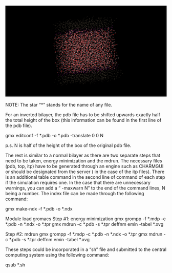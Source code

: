 ![Inverted Bilayer](https://github.com/vanegasj/MDTutorials/blob/master/guz_images/inverted%20bilayer_.png)



NOTE:  The star “*” stands for the name of any file.

For an inverted bilayer, the pdb file has to be shifted upwards exactly half the total height of the box (this information can be found in the first line of the pdb file). 

gmx editconf -f *.pdb -o *.pdb -translate 0 0 N

p.s. N is half of the height of the box of the original pdb file.


The rest is similar to a normal bilayer as there are two separate steps that need to be taken, energy minimization and the mdrun. The necessary files (pdb, top, itp)  have to be generated through an engine such as CHARMGUI or should be designated from the server ( in the case of the itp files). There is an additional table command in the second line of command of each step if the simulation requires one. In the case that there are unnecessary warnings, you can add a “ -maxwarn N” to the end of the command lines, N being a number.
The index file can be made through the following command:

gmx make-ndx -f *.pdb -o *.ndx

Module load gromacs
Step #1: energy minimization
gmx grompp -f *.mdp -c *.pdb -n *.ndx -o *.tpr
gmx mdrun -c *.pdb -s *.tpr   deffnm emin   -tabel *.xvg

Step #2: mdrun 
gmx grompp -f *.mdp -c *.pdb -n *.ndx -o *.tpr
gmx mdrun -c *.pdb -s *.tpr   deffnm emin   -tabel *.xvg

These steps could be incorporated in a “sh” file and submitted to the central computing system using the following command:

qsub *.sh
